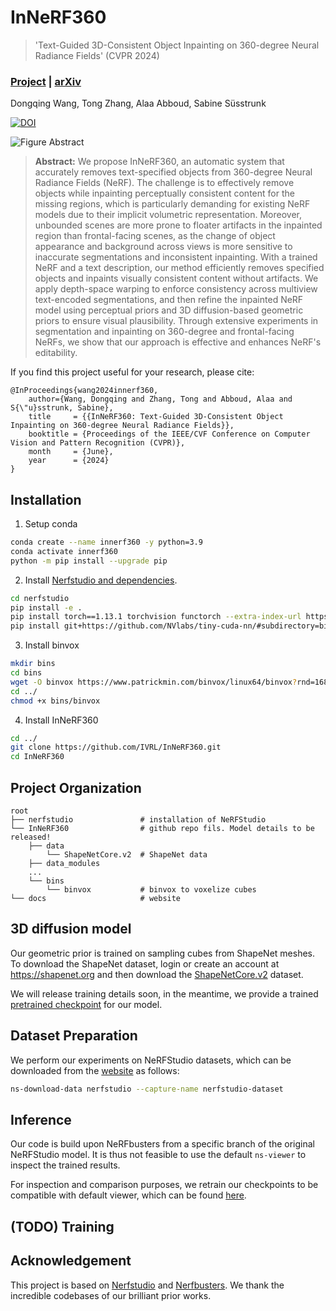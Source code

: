 # InNeRF360


> 'Text-Guided 3D-Consistent Object Inpainting on 360-degree Neural Radiance Fields' (CVPR 2024)

### [Project](https://ivrl.github.io/InNeRF360/) | [arXiv](https://arxiv.org/abs/2305.15094) 

Dongqing Wang, Tong Zhang, Alaa Abboud, Sabine Süsstrunk

[![DOI](https://zenodo.org/badge/777345232.svg)](https://zenodo.org/doi/10.5281/zenodo.11094775)

![Figure Abstract](/docs/static/images/banner.png)

>**Abstract:** We propose InNeRF360, an automatic system that accurately removes text-specified objects from 360-degree Neural Radiance Fields (NeRF). The challenge is to effectively remove objects while inpainting perceptually consistent content for the missing regions, which is particularly demanding for existing NeRF models due to their implicit volumetric representation. Moreover, unbounded scenes are more prone to floater artifacts in the inpainted region than frontal-facing scenes, as the change of object appearance and background across views is more sensitive to inaccurate segmentations and inconsistent inpainting. With a trained NeRF and a text description, our method efficiently removes specified objects and inpaints visually consistent content without artifacts. We apply depth-space warping to enforce consistency across multiview text-encoded segmentations, and then refine the inpainted NeRF model using perceptual priors and 3D diffusion-based geometric priors to ensure visual plausibility. Through extensive experiments in segmentation and inpainting on 360-degree and frontal-facing NeRFs, we show that our approach is effective and enhances NeRF's editability. 

If you find this project useful for your research, please cite: 

```
@InProceedings{wang2024innerf360,
    author={Wang, Dongqing and Zhang, Tong and Abboud, Alaa and S{\"u}sstrunk, Sabine},
    title     = {{InNeRF360: Text-Guided 3D-Consistent Object Inpainting on 360-degree Neural Radiance Fields}},
    booktitle = {Proceedings of the IEEE/CVF Conference on Computer Vision and Pattern Recognition (CVPR)},
    month     = {June},
    year      = {2024}
}
```


## Installation

1. Setup conda 

```bash
conda create --name innerf360 -y python=3.9
conda activate innerf360
python -m pip install --upgrade pip
```

2. Install [Nerfstudio and dependencies](https://docs.nerf.studio/en/latest/quickstart/installation.html).

```bash
cd nerfstudio
pip install -e .
pip install torch==1.13.1 torchvision functorch --extra-index-url https://download.pytorch.org/whl/cu117
pip install git+https://github.com/NVlabs/tiny-cuda-nn/#subdirectory=bindings/torch
```

3. Install binvox

```bash
mkdir bins
cd bins
wget -O binvox https://www.patrickmin.com/binvox/linux64/binvox?rnd=16811490753710
cd ../
chmod +x bins/binvox
```

4. Install InNeRF360

```bash
cd ../
git clone https://github.com/IVRL/InNeRF360.git
cd InNeRF360
```


## Project Organization

```
root
├── nerfstudio               # installation of NeRFStudio
└── InNeRF360                # github repo fils. Model details to be released!
    ├── data
        └── ShapeNetCore.v2  # ShapeNet data
    ├── data_modules
    ...
    └── bins
        └── binvox           # binvox to voxelize cubes
└── docs                     # website

```

## 3D diffusion model

Our geometric prior is trained on sampling cubes from ShapeNet meshes. To download the ShapeNet dataset, login or create an account at https://shapenet.org and then download the [ShapeNetCore.v2](https://shapenet.cs.stanford.edu/shapenet/obj-zip/ShapeNetCore.v2.zip) dataset.

We will release training details soon, in the meantime, we provide a trained [pretrained checkpoint](https://drive.google.com/file/d/1krt7xg0fujtRX_pXafQ8fDWFK9BoaeHq/view?usp=sharing) for our model. 

## Dataset Preparation

We perform our experiments on NeRFStudio datasets, which can be downloaded from the [website](https://docs.nerf.studio/quickstart/existing_dataset.html) as follows: 

```bash
ns-download-data nerfstudio --capture-name nerfstudio-dataset
```

## Inference

Our code is build upon NeRFbusters from a specific branch of the original NeRFStudio model. It is thus not feasible to use the default ``ns-viewer`` to inspect the trained results. 

For inspection and comparison purposes, we retrain our checkpoints to be compatible with default viewer, which can be found [here](https://drive.google.com/drive/folders/1UBS4qLOW1Cv70Lsvt9ZYL2Z7i-Oell5g?usp=sharing). 

## (TODO) Training

## Acknowledgement

This project is based on [Nerfstudio](https://docs.nerf.studio/) and [Nerfbusters](https://github.com/ethanweber/nerfbusters). We thank the incredible codebases of our brilliant prior works. 



